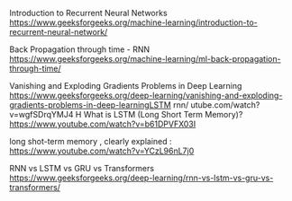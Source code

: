 Introduction to Recurrent Neural Networks
https://www.geeksforgeeks.org/machine-learning/introduction-to-recurrent-neural-network/

Back Propagation through time - RNN
https://www.geeksforgeeks.org/machine-learning/ml-back-propagation-through-time/

Vanishing and Exploding Gradients Problems in Deep Learning
https://www.geeksforgeeks.org/deep-learning/vanishing-and-exploding-gradients-problems-in-deep-learningLSTM rnn/
utube.com/watch?v=wgfSDrqYMJ4 H
What is LSTM (Long Short Term Memory)?
https://www.youtube.com/watch?v=b61DPVFX03I

long shot-term memory , clearly explained :
https://www.youtube.com/watch?v=YCzL96nL7j0

RNN vs LSTM vs GRU vs Transformers
https://www.geeksforgeeks.org/deep-learning/rnn-vs-lstm-vs-gru-vs-transformers/
